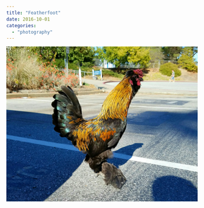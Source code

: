 ```yaml
---
title: "Featherfoot"
date: 2016-10-01
categories: 
  - "photography"
---
```


![](images/wp-image-333562774jpg.jpg)
